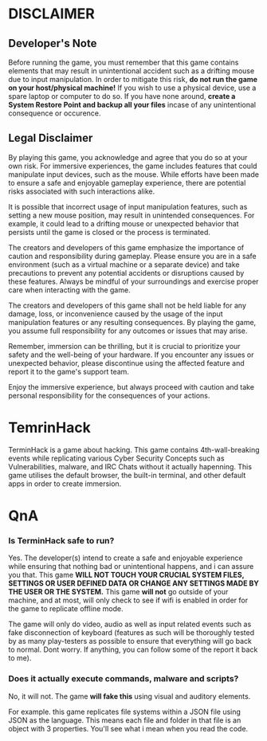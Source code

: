 # DISCLAIMER
## Developer's Note
Before running the game, you must remember that this game contains elements that may result in unintentional accident such as a drifting mouse due to input manipulation. In order to mitigate this risk, __do not run the game on your host/physical machine!__ If you wish to use a physical device, use a spare laptop or computer to do so. If you have none around, __create a System Restore Point and backup all your files__ incase of any unintentional consequence or occurence. 

## Legal Disclaimer
By playing this game, you acknowledge and agree that you do so at your own risk. For immersive experiences, the game includes features that could manipulate input devices, such as the mouse. While efforts have been made to ensure a safe and enjoyable gameplay experience, there are potential risks associated with such interactions alike.

It is possible that incorrect usage of input manipulation features, such as setting a new mouse position, may result in unintended consequences. For example, it could lead to a drifting mouse or unexpected behavior that persists until the game is closed or the process is terminated.

The creators and developers of this game emphasize the importance of caution and responsibility during gameplay. Please ensure you are in a safe environment (such as a virtual machine or a separate device) and take precautions to prevent any potential accidents or disruptions caused by these features. Always be mindful of your surroundings and exercise proper care when interacting with the game.

The creators and developers of this game shall not be held liable for any damage, loss, or inconvenience caused by the usage of the input manipulation features or any resulting consequences. By playing the game, you assume full responsibility for any outcomes or issues that may arise.

Remember, immersion can be thrilling, but it is crucial to prioritize your safety and the well-being of your hardware. If you encounter any issues or unexpected behavior, please discontinue using the affected feature and report it to the game's support team.

Enjoy the immersive experience, but always proceed with caution and take personal responsibility for the consequences of your actions.


# TemrinHack
TerminHack is a game about hacking. This game contains 4th-wall-breaking events while replicating various Cyber Security Concepts such as Vulnerabilities, malware, and IRC Chats without it actually hapenning. This game utilises the default browser, the built-in terminal, and other default apps in order to create immersion.

# QnA
### Is TerminHack safe to run?
Yes. The developer(s) intend to create a safe and enjoyable experience while ensuring that nothing bad or unintentional happens, and i can assure you that. This game __WILL NOT TOUCH YOUR CRUCIAL SYSTEM FILES, SETTINGS OR USER DEFINED DATA OR CHANGE ANY SETTINGS MADE BY THE USER OR THE SYSTEM.__ This game __will not__ go outside of your machine, and at most, will only check to see if wifi is enabled in order for the game to replicate offline mode. 

The game will only do video, audio as well as input related events such as fake disconnection of keyboard (features as such will be thoroughly tested by as many play-testers as possible to ensure that everything will go back to normal. Dont worry. If anything, you can follow some of the  report it back to me).

### Does it actually execute commands, malware and scripts? 
No, it will not. The game __will fake this__ using visual and auditory elements.

For example. this game replicates file systems within a JSON file using JSON as the language. This means each file and folder in that file is an object with 3 properties. You'll see what i mean when you read the code. 



